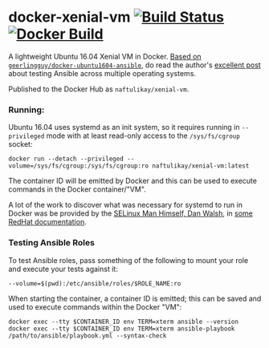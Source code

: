 # docker-xenial-vm [![Build Status][svg-travis]][travis] [![Docker Build][svg-docker]][docker]

A lightweight Ubuntu 16.04 Xenial VM in Docker. [Based on `geerlingguy/docker-ubuntu1604-ansible`][upstream], do read
the author's [excellent post][post] about testing Ansible across multiple operating systems.

Published to the Docker Hub as `naftulikay/xenial-vm`.

### Running:

Ubuntu 16.04 uses systemd as an init system, so it requires running in `--privileged` mode with at least read-only
access to the `/sys/fs/cgroup` socket:

```
docker run --detach --privileged --volume=/sys/fs/cgroup:/sys/fs/cgroup:ro naftulikay/xenial-vm:latest
```

The container ID will be emitted by Docker and this can be used to execute commands in the Docker container/"VM".

A lot of the work to discover what was necessary for systemd to run in Docker was be provided by the
[SELinux Man Himself, Dan Walsh][dwalsh], in [some RedHat documentation][redhat-docker-systemd].

### Testing Ansible Roles

To test Ansible roles, pass something of the following to mount your role and execute your tests against it:

```
--volume=$(pwd):/etc/ansible/roles/$ROLE_NAME:ro
```

When starting the container, a container ID is emitted; this can be saved and used to execute commands within the Docker
"VM":

```
docker exec --tty $CONTAINER_ID env TERM=xterm ansible --version
docker exec --tty $CONTAINER_ID env TERM=xterm ansible-playbook /path/to/ansible/playbook.yml --syntax-check
```

 [docker]: https://hub.docker.com/r/naftulikay/xenial-vm/
 [svg-docker]: https://img.shields.io/docker/automated/naftulikay/xenial-vm.svg?maxAge=2592000
 [svg-travis]: https://travis-ci.org/naftulikay/docker-xenial-vm.svg?branch=develop
 [travis]: https://travis-ci.org/naftulikay/docker-xenial-vm/
 [post]: https://www.jeffgeerling.com/blog/2016/how-i-test-ansible-configuration-on-7-different-oses-docker
 [upstream]: https://hub.docker.com/r/geerlingguy/docker-ubuntu1604-ansible/
 [dwalsh]: https://stopdisablingselinux.com/
 [redhat-docker-systemd]: https://developers.redhat.com/blog/2014/05/05/running-systemd-within-docker-container/
